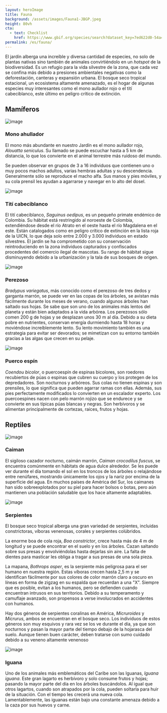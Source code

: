 ```yaml
---
layout: heroImage 
title: Fauna
background: /assets/images/Fauna1-JBGP.jpeg
height: 80vh
cta:
  - text: Checklist
    href: https://www.gbif.org/species/search?dataset_key=7ed622d0-54a4-45b1-9af0-3f06e9a1a279&origin=SOURCE&advanced=1
permalink: /es/fauna/
---
```

El jardín alberga una increíble y diversa cantidad de especies, no solo de plantas nativas sino también de animales convirtiéndolo en un *hotspot* de la biodiversidad. Es un refugio para la vida silvestre de la zona, que cada vez se confina más debido a presiones ambientales negativas como la deforestación, canteras y expansión urbana. El bosque seco tropical estacional, un ecosistema altamente amenazado, es el hogar de algunas especies muy interesantes como el mono aullador rojo o el tití cabeciblanco, este último en peligro crítico de extinción.

## Mamíferos

![image](/assets/images/HowlerJBGP.jpeg)
### Mono ahullador 
El mono más abundante en nuestro Jardín es el mono aullador rojo, *Alouatta seniculus*. Su llamado se puede escuchar hasta a 5 km de distancia, lo que los convierte en el animal terrestre más ruidoso del mundo.

Se pueden observar en grupos de 3 a 16 individuos que contienen uno o muy pocos machos adultos, varias hembras adultas y su descendencia. Generalmente sólo se reproduce el macho alfa. Sus manos y pies móviles, y su cola prensil les ayudan a agarrarse y navegar en lo alto del dosel.

![image](/assets/images/MandarinJBGP.jpeg)
### Tití cabeciblanco
El tití cabeciblanco, *Saguinus oedipus*, es un pequeño primate endémico de Colombia. Su hábitat está restringido al noroeste de Colombia, extendiéndose desde el río Atrato en el oeste hasta el río Magdalena en el este. Están catalogados como en peligro crítico de extinción en la lista roja de la UICN, lo que deja solo entre 2.000 y 3.000 individuos en estado silvestres. El jardín se ha comprometido con su conservación reintroduciendo en la zona individuos capturados y confiscados procedentes del comercio ilegal de mascotas. Su rango de hábitat sigue disminuyendo debido a la urbanización y la tala de sus bosques de origen.

![image](/assets/images/SlothJBGP.jpeg)
### Perezoso
*Bradypus variegatus*, más conocido como el perezoso de tres dedos y garganta marrón, se puede ver en las copas de los árboles, se avistan más fácilmente durante los meses de verano, cuando algunos árboles han saltado sus hojas. Se sabe que son uno de los animales más lentos del planeta y están bien adaptados a la vida arbórea. Los perezosos sólo comen 200 g de hojas y se desplazan unos 30 m al día. Debido a su dieta pobre en nutrientes, conservan energía durmiendo hasta 18 horas y moviéndose increíblemente lento. Su lento movimiento también es una estrategia para evitar ser devorados; se mimetizan con su entorno también gracias a las algas que crecen en su pelaje.

![image](/assets/images/PorcupineJBGP.jpeg)
### Puerco espín
*Coendou bicolor*, o puercoespín de espinas bicolores, son roedores recubiertos de púas o espinas que cubren su cuerpo y los protegen de los depredadores. Son nocturnos y arbóreos. Sus colas no tienen espinas y son prensiles, lo que significa que pueden agarrar ramas con ellas. Además, sus pies perfectamente modificados lo convierten en un escalador experto. Los puercoespines nacen con pelo marrón rojizo que se endurece y se convierte en sus típicas púas blancas y negras. Son herbívoros y se alimentan principalmente de cortezas, raíces, frutos y hojas.

## Reptiles
![image](/assets/images/CaimanJBGP.jpeg)
### Caiman
El sigiloso cazador nocturno, caimán marrón, *Caiman crocodilus fuscus*, se encuentra comúnmente en hábitats de agua dulce alrededor. Se les puede ver durante el día tomando el sol en los troncos de los árboles o relajándose entre nenúfares, mostrando únicamente los ojos y la nariz por encima de la superficie del agua. En muchos países de América del Sur, los caimanes han sido sobreexplotados por su piel para hacer bolsos o botas, pero aún mantienen una población saludable que los hace altamente adaptables.

![image](/assets/images/SnakesJBGP.jpeg)
### Serpientes
El bosque seco tropical alberga una gran variedad de serpientes, incluidas constrictoras, víboras venenosas, corales y serpientes colúbridos.

La enorme boa de cola roja, *Boa constrictor*, crece hasta más de 4 m de longitud y se puede encontrar en el suelo y en los árboles. Cazan saltando sobre sus presas y envolviéndolas hasta dejarlas sin aire. La falta de dientes para masticar les obliga a tragar a sus presas de una sola pieza.

La mapana, *Bothrops asper*, es la serpiente más peligrosa para el ser humano en nuestra región. Estas víboras crecen hasta 2,5 m y se identifican fácilmente por sus colores de color marrón claro a oscuro en líneas en forma de zigzag en su espalda que recuerdan a una "X". Siempre que es posible, evitan a los humanos, pero se defienden cuando encuentran intrusos en sus territorios. Debido a su temperamento y camuflaje avanzado, son propensos a verse involucrados en accidentes con humanos.

Hay dos géneros de serpientes coralinas en América, *Micruroides* y *Micrurus*, ambos se encuentran en el bosque seco. Los individuos de estos géneros son muy esquivos y rara vez se los ve durante el día, ya que son nocturnos y pasan la mayor parte del tiempo debajo de la hojarasca del suelo. Aunque tienen buen carácter, deben tratarse con sumo cuidado debido a su veneno altamente venenoso

![image](/assets/images/IguanaJBGP.jpeg)
### Iguana
Uno de los animales más emblemáticos del Caribe son las Iguanas, *Iguana iguana*. Este gran lagarto es herbívoro y solo consume frutos y hojas; pasando la mayor parte del día en los árboles buscándolos. Al igual que otros lagartos, cuando son atrapados por la cola, pueden soltarla para huir de la situación. Con el tiempo les crecerá una nueva cola. Lamentablemente, las iguanas están bajo una constante amenaza debido a la caza por sus huevos y carne.
